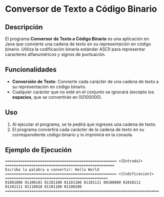 # Conversor de Texto a Código Binario

## Descripción

El programa **Conversor de Texto a Código Binario** es una aplicación en Java que convierte una cadena de texto en su representación en código binario. Utiliza la codificación binaria estándar ASCII para representar caracteres alfanuméricos y signos de puntuación.

## Funcionalidades

- **Conversión de Texto**: Convierte cada carácter de una cadena de texto a su representación en código binario.
- Cualquier carácter que no esté en el conjunto se ignorará (excepto los **espacios**, que se convertirán en 00100000).

## Uso

1. Al ejecutar el programa, se te pedirá que ingreses una cadena de texto.
2. El programa convertirá cada carácter de la cadena de texto en su correspondiente código binario y lo imprimirá en la consola.

## Ejemplo de Ejecución

```plaintext
=================================================== <[Entrada]> ==================================================
Escriba la palabra a convertir: Hello World
=================================================== <[Codificacion]> ===============================================
01001000 01100101 01101100 01101100 01101111 00100000 01010111 01101111 01110010 01101100 01100100 
==================================================================================================================
